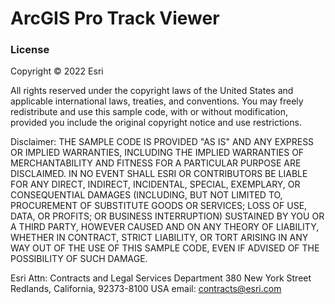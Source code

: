 # ArcGIS Pro Track Viewer



### License
Copyright © 2022 Esri

All rights reserved under the copyright laws of the United States and applicable international laws, treaties, and conventions. You may freely redistribute and use this sample code, with or without modification, provided you include the original copyright notice and use restrictions.

Disclaimer: THE SAMPLE CODE IS PROVIDED "AS IS" AND ANY EXPRESS OR IMPLIED WARRANTIES, INCLUDING THE IMPLIED WARRANTIES OF MERCHANTABILITY AND FITNESS FOR A PARTICULAR PURPOSE ARE DISCLAIMED. IN NO EVENT SHALL ESRI OR CONTRIBUTORS BE LIABLE FOR ANY DIRECT, INDIRECT, INCIDENTAL, SPECIAL, EXEMPLARY, OR CONSEQUENTIAL DAMAGES (INCLUDING, BUT NOT LIMITED TO, PROCUREMENT OF SUBSTITUTE GOODS OR SERVICES; LOSS OF USE, DATA, OR PROFITS; OR BUSINESS INTERRUPTION) SUSTAINED BY YOU OR A THIRD PARTY, HOWEVER CAUSED AND ON ANY THEORY OF LIABILITY, WHETHER IN CONTRACT, STRICT LIABILITY, OR TORT ARISING IN ANY WAY OUT OF
THE USE OF THIS SAMPLE CODE, EVEN IF ADVISED OF THE POSSIBILITY OF SUCH DAMAGE.

Esri
Attn: Contracts and Legal Services Department
380 New York Street
Redlands, California, 92373-8100
USA
email: contracts@esri.com
